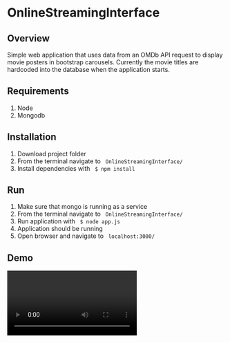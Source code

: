 # OnlineStreamingInterface

## Overview
Simple web application that uses data from an OMDb API request to display
movie posters in bootstrap carousels. Currently the movie titles are
hardcoded into the database when the application starts.

## Requirements
1. Node
2. Mongodb

## Installation
1. Download project folder
2. From the terminal navigate to <code> OnlineStreamingInterface/ </code>
3. Install dependencies with <code> $ npm install </code>
      
## Run
1. Make sure that mongo is running as a service
2. From the terminal navigate to <code> OnlineStreamingInterface/ </code>
3. Run application with <code> $ node app.js </code>
4. Application should be running
5. Open browser and navigate to <code> localhost:3000/ </code>

## Demo
![Click here to watch demo](https://raw.githubusercontent.com/mjconly/OnlineStreamingInterface/master/demo/interface_demo.webm)
